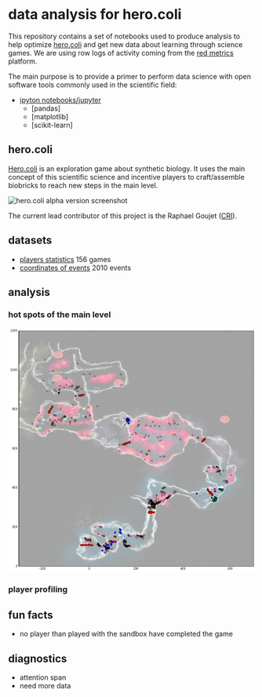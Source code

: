 # data analysis for hero.coli

This repository contains a set of notebooks used to produce analysis to help optimize [hero.coli](http://herocoli.com/) and get new data about learning through science games. We are using row logs of activity coming from the [red metrics](https://redmetrics.io/) platform.

The main purpose is to provide a primer to perform data science with open software tools commonly used in the scientific field:

- [ipyton notebooks/jupyter]()
  - [pandas]
  - [matplotlib]
  - [scikit-learn]

## hero.coli

[Hero.coli](http://herocoli.com/) is an exploration game about synthetic biology. It uses the main concept of this scientific science and incentive players to craft/assemble biobricks to reach new steps in the main level.

![hero.coli alpha version screenshot](http://herocoli.com/img/erocoli-screen01.jpg)

The current lead contributor of this project is the Raphael Goujet ([CRI](http://cri-paris.org)).

## datasets

- [players statistics](https://github.com/CyberCRI/dataanalysis-herocoli-redmetrics/blob/master/data/players_stats.csv) 156 games
- [coordinates of events](https://github.com/CyberCRI/dataanalysis-herocoli-redmetrics/blob/master/data/players_coordinates.csv) 2010 events

## analysis

### hot spots of the main level

![hotspot map](https://github.com/CyberCRI/dataanalysis-herocoli-redmetrics/raw/master/images/map.hotspots.png)

### player profiling


## fun facts

- no player than played with the sandbox have completed the game

## diagnostics

- attention span
- need more data
